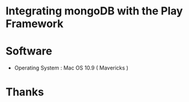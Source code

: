 # Integrating mongoDB with the Play Framework 

# Software
 
* Operating System : Mac OS 10.9 ( Mavericks )

# Thanks

